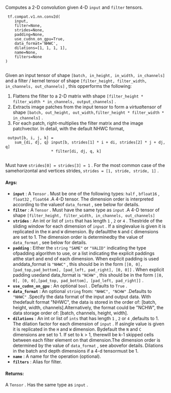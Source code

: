 Computes a 2-D convolution given 4-D  `input`  and  `filter`  tensors.

```
 tf.compat.v1.nn.conv2d(
    input,
    filter=None,
    strides=None,
    padding=None,
    use_cudnn_on_gpu=True,
    data_format='NHWC',
    dilations=[1, 1, 1, 1],
    name=None,
    filters=None
)
 
```

Given an input tensor of shape  `[batch, in_height, in_width, in_channels]` and a filter / kernel tensor of shape `[filter_height, filter_width, in_channels, out_channels]` , this opperforms the following:

1. Flattens the filter to a 2-D matrix with shape `[filter_height * filter_width * in_channels, output_channels]` .
2. Extracts image patches from the input tensor to form a *virtual*tensor of shape  `[batch, out_height, out_width,filter_height * filter_width * in_channels]` .
3. For each patch, right-multiplies the filter matrix and the image patchvector.
In detail, with the default NHWC format,

```
 output[b, i, j, k] =
    sum_{di, dj, q} input[b, strides[1] * i + di, strides[2] * j + dj, q]
                    * filter[di, dj, q, k]
 
```

Must have  `strides[0] = strides[3] = 1` .  For the most common case of the samehorizontal and vertices strides,  `strides = [1, stride, stride, 1]` .

#### Args:
- **`input`** : A  `Tensor` . Must be one of the following types: `half` ,  `bfloat16` ,  `float32` ,  `float64` .A 4-D tensor. The dimension order is interpreted according to the valueof  `data_format` , see below for details.
- **`filter`** : A  `Tensor` . Must have the same type as  `input` .A 4-D tensor of shape `[filter_height, filter_width, in_channels, out_channels]` 
- **`strides`** : An int or list of  `ints`  that has length  `1` ,  `2`  or  `4` .  Thestride of the sliding window for each dimension of  `input` . If a singlevalue is given it is replicated in the  `H`  and  `W`  dimension. By defaultthe  `N`  and  `C`  dimensions are set to 1. The dimension order is determinedby the value of  `data_format` , see below for details.
- **`padding`** : Either the  `string`   `"SAME"`  or  `"VALID"`  indicating the type ofpadding algorithm to use, or a list indicating the explicit paddings atthe start and end of each dimension. When explicit padding is used anddata_format is  `"NHWC"` , this should be in the form  `[[0, 0], [pad_top,pad_bottom], [pad_left, pad_right], [0, 0]]` . When explicit padding usedand data_format is  `"NCHW"` , this should be in the form  `[[0, 0], [0, 0],[pad_top, pad_bottom], [pad_left, pad_right]]` .
- **`use_cudnn_on_gpu`** : An optional  `bool` . Defaults to  `True` .
- **`data_format`** : An optional  `string`  from:  `"NHWC", "NCHW"` .Defaults to  `"NHWC"` .Specify the data format of the input and output data. With thedefault format "NHWC", the data is stored in the order of:  [batch, height, width, channels].Alternatively, the format could be "NCHW", the data storage order of:  [batch, channels, height, width].
- **`dilations`** : An int or list of  `ints`  that has length  `1` ,  `2`  or  `4` ,defaults to 1. The dilation factor for each dimension of `input` . If asingle value is given it is replicated in the  `H`  and  `W`  dimension. Bydefault the  `N`  and  `C`  dimensions are set to 1. If set to k > 1, therewill be k-1 skipped cells between each filter element on that dimension.The dimension order is determined by the value of  `data_format` , see abovefor details. Dilations in the batch and depth dimensions if a 4-d tensormust be 1.
- **`name`** : A name for the operation (optional).
- **`filters`** : Alias for filter.


#### Returns:
A  `Tensor` . Has the same type as  `input` .

